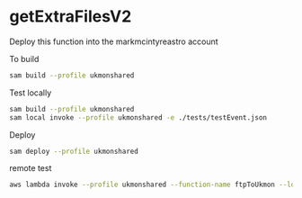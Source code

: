 # getExtraFilesV2

Deploy this function into the markmcintyreastro account

To build 

```bash
sam build --profile ukmonshared
```
Test locally
```bash
sam build --profile ukmonshared
sam local invoke --profile ukmonshared -e ./tests/testEvent.json
```
Deploy
```bash
sam deploy --profile ukmonshared
```
remote test
```bash
aws lambda invoke --profile ukmonshared --function-name ftpToUkmon --log-type Tail --cli-binary-format raw-in-base64-out --payload file://tests/testEvent.json  --region eu-west-2 ./ftpdetect.log
```
